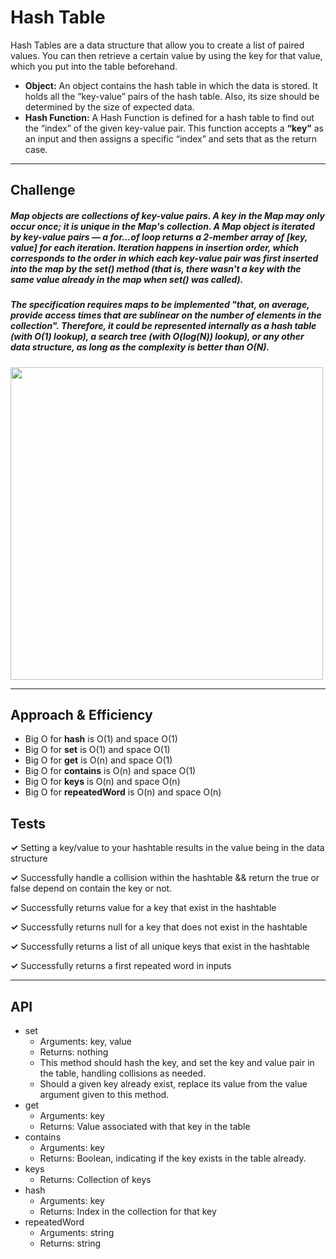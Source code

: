 # **Hash Table**
Hash Tables are a data structure that allow you to create a list of paired values. You can then retrieve a certain value by using the key for that value, which you put into the table beforehand.

   - **Object:** An object contains the hash table in which the data is stored. It holds all the “key-value” pairs of the hash table. Also, its size should be determined by the size of expected data.
   - **Hash Function:** A Hash Function is defined for a hash table to find out the “index” of the given key-value pair. This function accepts a **“key”** as an input and then assigns a specific “index” and sets that as the return case.

---

## **Challenge**

##### Map objects are collections of key-value pairs. A key in the Map may only occur once; it is unique in the Map's collection. A Map object is iterated by key-value pairs — a for...of loop returns a 2-member array of [key, value] for each iteration. Iteration happens in insertion order, which corresponds to the order in which each key-value pair was first inserted into the map by the set() method (that is, there wasn't a key with the same value already in the map when set() was called).

##### The specification requires maps to be implemented "that, on average, provide access times that are sublinear on the number of elements in the collection". Therefore, it could be represented internally as a hash table (with O(1) lookup), a search tree (with O(log(N)) lookup), or any other data structure, as long as the complexity is better than O(N).
<img src="https://khalilstemmler.com/img/blog/data-structures/hash-tables/hash-table.png" width="500" height="500">

---

## **Approach & Efficiency**

- Big O for **hash** is O(1) and space O(1) 
- Big O for **set** is O(1) and space O(1) 
- Big O for **get** is O(n) and space O(1)
- Big O for **contains** is O(n) and space O(1)
- Big O for **keys** is O(n) and space O(n)
- Big O for **repeatedWord** is O(n) and space O(n)

## **Tests**
**✓** Setting a key/value to your hashtable results in the value being in the data structure 

**✓** Successfully handle a collision within the hashtable && return the true or false depend on contain the key or not. 

**✓** Successfully returns value for a key that exist in the hashtable

**✓** Successfully returns null for a key that does not exist in the hashtable

**✓** Successfully returns a list of all unique keys that exist in the hashtable

**✓** Successfully returns a first repeated word in inputs

---

## **API**

   - set
      -  Arguments: key, value
      -  Returns: nothing
      -  This method should hash the key, and set the key and value pair in the table, handling collisions as needed.
      -  Should a given key already exist, replace its value from the value argument given to this method.
   - get
      -  Arguments: key
      -  Returns: Value associated with that key in the table
   - contains
      -  Arguments: key
      -  Returns: Boolean, indicating if the key exists in the table already.
   - keys
      -  Returns: Collection of keys
   - hash
      -  Arguments: key
      -  Returns: Index in the collection for that key
   - repeatedWord
      -  Arguments: string
      -  Returns: string    